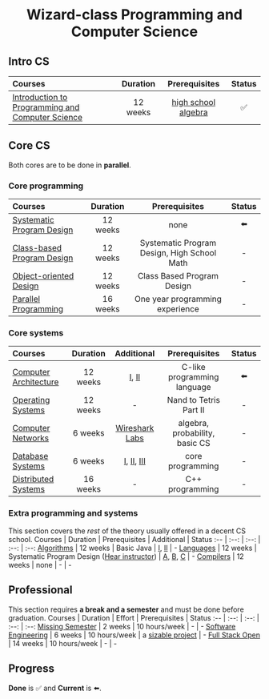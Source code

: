 <div align="center" style="text-align: center">
<h1>Wizard-class Programming and Computer Science</h1>
</div>

## Intro CS

Courses | Duration | Prerequisites | Status
:-- | :--: | :--: | :--: 
[Introduction to Programming and Computer Science](https://cs50.harvard.edu/x/2025/) | 12 weeks | [high school algebra](https://www.khanacademy.org/math/algebra-home) | ✅

## Core CS
Both cores are to be done in **parallel**.
### Core programming

Courses | Duration | Prerequisites | Status
:-- | :--: | :--: | :--:
[Systematic Program Design](coursepages/spd/README.md) | 12 weeks | none | ⬅️
[Class-based Program Design](https://course.ccs.neu.edu/cs2510sp22/index.html) | 12 weeks | Systematic Program Design, High School Math | -
[Object-oriented Design](https://course.ccs.neu.edu/cs3500f19/) | 12 weeks | Class Based Program Design | -
[Parallel Programming](https://www.coursera.org/specializations/scala) | 16 weeks | One year programming experience | -

### Core systems

Courses | Duration | Additional| Prerequisites | Status
:-- | :--: | :--: | :--: | :--:
[Computer Architecture](https://www.nand2tetris.org/) |  12 weeks | [I](https://www.coursera.org/learn/build-a-computer), [II](https://www.coursera.org/learn/nand2tetris2) | C-like programming language | ⬅️
[Operating Systems](coursepages/ostep/README.md) | 12 weeks | - | Nand to Tetris Part II | -
[Computer Networks](http://gaia.cs.umass.edu/kurose_ross/online_lectures.htm)| 6 weeks | [Wireshark Labs](http://gaia.cs.umass.edu/kurose_ross/wireshark.php) | algebra, probability, basic CS | -
[Database Systems](https://online.stanford.edu/courses/soe-ydatabases0005-databases-relational-databases-and-sql)| 6 weeks | [I](https://www.edx.org/course/modeling-and-theory), [II](https://www.edx.org/course/databases-5-sql), [III](https://www.edx.org/course/semistructured-data) | core programming | -
[Distributed Systems](https://www.coursera.org/specializations/cloud-computing) | 16 weeks | - | C++ programming | -

### Extra programming and systems
This section covers the *rest* of the theory usually offered in a decent CS school.
Courses | Duration | Prerequisites | Additional | Status
:-- | :--: | :--: | :--: | :--:
[Algorithms](https://algs4.cs.princeton.edu/home/) | 12 weeks | Basic Java | [I](https://www.coursera.org/learn/algorithms-part1), [II](https://www.coursera.org/learn/algorithms-part2) | -
[Languages](https://homes.cs.washington.edu/~djg/teachingMaterials/spl/) | 12 weeks | Systematic Program Design ([Hear instructor](https://www.coursera.org/lecture/programming-languages/recommended-background-k1yuh)) | [A](https://www.coursera.org/learn/programming-languages), [B](https://www.coursera.org/learn/programming-languages-part-b), [C](https://www.coursera.org/learn/programming-languages-part-c) | -
[Compilers](https://www.edx.org/course/compilers) | 12 weeks | none | - | -

## Professional
This section requires **a break and a semester** and must be done before graduation.
Courses | Duration | Effort | Prerequisites | Status
:-- | :--: | :--: | :--: | :--:
[Missing Semester](https://missing.csail.mit.edu/) | 2 weeks | 10 hours/week | - | -
[Software Engineering](https://www.edx.org/learn/software-engineering/university-of-british-columbia-software-engineering-introduction) | 6 weeks | 10 hours/week | a [sizable project](FAQ.md#why-require-experience-with-a-sizable-project-before-the-Software-Engineering-courses) | -
[Full Stack Open](https://fullstackopen.com/en/) | 14 weeks | 10 hours/week | - | -

<!-- ## Optional

What is next for you? The possibilities are boundless and overlapping:

Pay attention to emerging technologies in the world of software development:
+ Explore the **actor model** through [Elixir](https://elixir-lang.org/), a new functional programming language for the web based on the battle-tested Erlang Virtual Machine!
+ Explore **borrowing and lifetimes** through [Rust](https://www.rust-lang.org/), a systems language which achieves memory- and thread-safety without a garbage collector!

### Optional security

Courses | Duration | Effort | Prerequisites | Status
:-- | :--: | :--: | :--: | :--:
[Cybersecurity Fundamentals](https://www.edx.org/course/cybersecurity-fundamentals) | 8 weeks | 12 hours/week | - | -
[Principles of Secure Coding](https://www.coursera.org/learn/secure-coding-principles)| 4 weeks | 4 hours/week | - | -
[Identifying Security Vulnerabilities](https://www.coursera.org/learn/identifying-security-vulnerabilities) | 4 weeks | 4 hours/week | - | -

Choose **one** of the following:

Courses | Duration | Effort | Prerequisites | Status
:-- | :--: | :--: | :--: | :--:
[Identifying Security Vulnerabilities in C/C++Programming](https://www.coursera.org/learn/identifying-security-vulnerabilities-c-programming) | 4 weeks | 5 hours/week | - | -
[Exploiting and Securing Vulnerabilities in Java Applications](https://www.coursera.org/learn/exploiting-securing-vulnerabilities-java-applications) | 4 weeks | 5 hours/week | - | -

**Advanced** Information Security:

Courses | Duration | Effort | Prerequisites | Status
:-- | :--: | :--: | :--: | :--:
[Web Security Fundamentals](https://www.edx.org/course/web-security-fundamentals) | 5 weeks | 6 hours/week | understanding basic web technologies | -
[Security Governance & Compliance](https://www.coursera.org/learn/security-governance-compliance) | 3 weeks | 3 hours/week | - | -
[Digital Forensics Concepts](https://www.coursera.org/learn/digital-forensics-concepts) | 3 weeks | 3 hours/week | Core Security | -
[Secure Software Development: Requirements, Design, and Reuse](https://www.edx.org/course/secure-software-development-requirements-design-and-reuse) | 7 weeks | 2 hours/week | Core Programming and Core Security | -
[Secure Software Development: Implementation](https://www.edx.org/course/secure-software-development-implementation) | 7 weeks | 2 hours/week | Secure Software Development: Requirements, Design, and Reuse | -
[Secure Software Development: Verification and More Specialized Topics](https://www.edx.org/course/secure-software-development-verification-and-more-specialized-topics) | 7 weeks | 2 hours/week | Secure Software Development: Implementation | -

### Optional ethics

Courses | Duration | Effort | Prerequisites | Status
:-- | :--: | :--: | :--: | :--:
[Ethics, Technology and Engineering](https://www.coursera.org/learn/ethics-technology-engineering)| 9 weeks | 2 hours/week | none | -
[Introduction to  Intellectual Property](https://www.coursera.org/learn/introduction-intellectual-property)| 4 weeks | 2 hours/week | none | -
[Data Privacy Fundamentals](https://www.coursera.org/learn/northeastern-data-privacy)| 3 weeks | 3 hours/week | none | - -->

## Progress
**Done** is ✅ and **Current** is ⬅️.